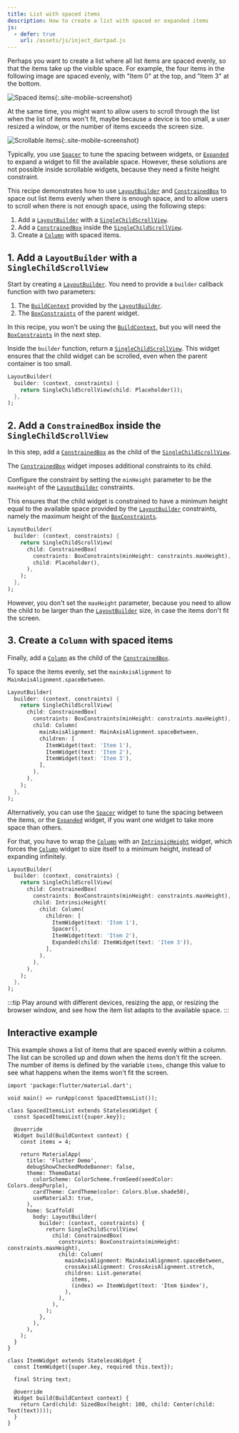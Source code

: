 ```yaml
---
title: List with spaced items
description: How to create a list with spaced or expanded items 
js:
  - defer: true
    url: /assets/js/inject_dartpad.js
---
```


<?code-excerpt path-base="cookbook/lists/spaced_items/"?>

Perhaps you want to create a list where all list items
are spaced evenly, so that the items take up the visible space.
For example, the four items in the following image are spaced evenly,
with "Item 0" at the top, and "Item 3" at the bottom.

![Spaced items](/assets/images/docs/cookbook/spaced-items-1.png){:.site-mobile-screenshot}

At the same time, you might want to allow users
to scroll through the list when the list of items won't fit,
maybe because a device is too small, a user resized a window,
or the number of items exceeds the screen size.

![Scrollable items](/assets/images/docs/cookbook/spaced-items-2.png){:.site-mobile-screenshot}

Typically, you use [`Spacer`][] to tune the spacing between widgets,
or [`Expanded`][] to expand a widget to fill the available space.
However, these solutions are not possible inside scrollable widgets,
because they need a finite height constraint.

This recipe demonstrates how to use [`LayoutBuilder`][] and [`ConstrainedBox`][]
to space out list items evenly when there is enough space, and to allow
users to scroll when there is not enough space,
using the following steps:

  1. Add a [`LayoutBuilder`][] with a [`SingleChildScrollView`][].
  2. Add a [`ConstrainedBox`][] inside the [`SingleChildScrollView`][].
  3. Create a [`Column`][] with spaced items.

## 1. Add a `LayoutBuilder` with a `SingleChildScrollView`

Start by creating a [`LayoutBuilder`][]. You need to provide
a `builder` callback function with two parameters:

  1. The [`BuildContext`][] provided by the [`LayoutBuilder`][].
  2. The [`BoxConstraints`][] of the parent widget.

In this recipe, you won't be using the [`BuildContext`][],
but you will need the [`BoxConstraints`][] in the next step.

Inside the `builder` function, return a [`SingleChildScrollView`][].
This widget ensures that the child widget can be scrolled,
even when the parent container is too small.

<?code-excerpt "lib/spaced_list.dart (builder)"?>
```dart
LayoutBuilder(
  builder: (context, constraints) {
    return SingleChildScrollView(child: Placeholder());
  },
);
```

## 2. Add a `ConstrainedBox` inside the `SingleChildScrollView`

In this step, add a [`ConstrainedBox`][]
as the child of the [`SingleChildScrollView`][].

The [`ConstrainedBox`][] widget imposes additional constraints to its child.

Configure the constraint by setting the `minHeight` parameter to be
the `maxHeight` of the [`LayoutBuilder`][] constraints.

This ensures that the child widget 
is constrained to have a minimum height equal to the available
space provided by the [`LayoutBuilder`][] constraints,
namely the maximum height of the [`BoxConstraints`][].

<?code-excerpt "lib/spaced_list.dart (constrainedBox)"?>
```dart
LayoutBuilder(
  builder: (context, constraints) {
    return SingleChildScrollView(
      child: ConstrainedBox(
        constraints: BoxConstraints(minHeight: constraints.maxHeight),
        child: Placeholder(),
      ),
    );
  },
);
```

However, you don't set the `maxHeight` parameter,
because you need to allow the child to be larger
than the [`LayoutBuilder`][] size,
in case the items don't fit the screen.

## 3. Create a `Column` with spaced items

Finally, add a [`Column`][] as the child of the [`ConstrainedBox`][].

To space the items evenly, 
set the `mainAxisAlignment` to `MainAxisAlignment.spaceBetween`.

<?code-excerpt "lib/spaced_list.dart (column)"?>
```dart
LayoutBuilder(
  builder: (context, constraints) {
    return SingleChildScrollView(
      child: ConstrainedBox(
        constraints: BoxConstraints(minHeight: constraints.maxHeight),
        child: Column(
          mainAxisAlignment: MainAxisAlignment.spaceBetween,
          children: [
            ItemWidget(text: 'Item 1'),
            ItemWidget(text: 'Item 2'),
            ItemWidget(text: 'Item 3'),
          ],
        ),
      ),
    );
  },
);
```

Alternatively, you can use the [`Spacer`][] widget 
to tune the spacing between the items,
or the [`Expanded`][] widget, if you want one widget to take more space than others.

For that, you have to wrap the [`Column`] with an [`IntrinsicHeight`][] widget,
which forces the [`Column`][] widget to size itself to a minimum height,
instead of expanding infinitely.

<?code-excerpt "lib/spaced_list.dart (intrinsic)"?>
```dart
LayoutBuilder(
  builder: (context, constraints) {
    return SingleChildScrollView(
      child: ConstrainedBox(
        constraints: BoxConstraints(minHeight: constraints.maxHeight),
        child: IntrinsicHeight(
          child: Column(
            children: [
              ItemWidget(text: 'Item 1'),
              Spacer(),
              ItemWidget(text: 'Item 2'),
              Expanded(child: ItemWidget(text: 'Item 3')),
            ],
          ),
        ),
      ),
    );
  },
);
```

:::tip
Play around with different devices, resizing the app,
or resizing the browser window, and see how the item list adapts
to the available space.
:::

## Interactive example

This example shows a list of items that are spaced evenly within a column.
The list can be scrolled up and down when the items don't fit the screen.
The number of items is defined by the variable `items`,
change this value to see what happens when the items won't fit the screen.

<?code-excerpt "lib/main.dart"?>
```dartpad title="Flutter Spaced Items hands-on example in DartPad" run="true"
import 'package:flutter/material.dart';

void main() => runApp(const SpacedItemsList());

class SpacedItemsList extends StatelessWidget {
  const SpacedItemsList({super.key});

  @override
  Widget build(BuildContext context) {
    const items = 4;

    return MaterialApp(
      title: 'Flutter Demo',
      debugShowCheckedModeBanner: false,
      theme: ThemeData(
        colorScheme: ColorScheme.fromSeed(seedColor: Colors.deepPurple),
        cardTheme: CardTheme(color: Colors.blue.shade50),
        useMaterial3: true,
      ),
      home: Scaffold(
        body: LayoutBuilder(
          builder: (context, constraints) {
            return SingleChildScrollView(
              child: ConstrainedBox(
                constraints: BoxConstraints(minHeight: constraints.maxHeight),
                child: Column(
                  mainAxisAlignment: MainAxisAlignment.spaceBetween,
                  crossAxisAlignment: CrossAxisAlignment.stretch,
                  children: List.generate(
                    items,
                    (index) => ItemWidget(text: 'Item $index'),
                  ),
                ),
              ),
            );
          },
        ),
      ),
    );
  }
}

class ItemWidget extends StatelessWidget {
  const ItemWidget({super.key, required this.text});

  final String text;

  @override
  Widget build(BuildContext context) {
    return Card(child: SizedBox(height: 100, child: Center(child: Text(text))));
  }
}
```

[`BoxConstraints`]: {{site.api}}/flutter/rendering/BoxConstraints-class.html
[`BuildContext`]: {{site.api}}/flutter/widgets/BuildContext-class.html
[`Column`]: {{site.api}}/flutter/widgets/Column-class.html
[`ConstrainedBox`]: {{site.api}}/flutter/widgets/ConstrainedBox-class.html
[`Expanded`]: {{site.api}}/flutter/widgets/Expanded-class.html
[`IntrinsicHeight`]: {{site.api}}/flutter/widgets/IntrinsicHeight-class.html
[`LayoutBuilder`]: {{site.api}}/flutter/widgets/LayoutBuilder-class.html
[`SingleChildScrollView`]: {{site.api}}/flutter/widgets/SingleChildScrollView-class.html
[`Spacer`]: {{site.api}}/flutter/widgets/Spacer-class.html

